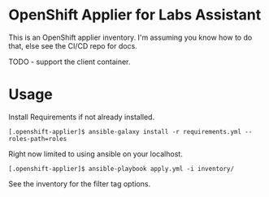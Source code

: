

# OpenShift Applier for Labs Assistant

This is an OpenShift applier inventory. I'm assuming you know how to do that, else see the CI/CD repo for docs. 

TODO - support the client container.

# Usage

Install Requirements if not already installed.

`[.openshift-applier]$ ansible-galaxy install -r requirements.yml --roles-path=roles`

Right now limited to using ansible on your localhost.

`[.openshift-applier]$ ansible-playbook apply.yml -i inventory/`

See the inventory for the filter tag options.
